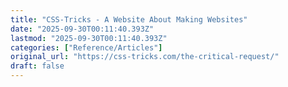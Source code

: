 ```yaml
---
title: "CSS-Tricks - A Website About Making Websites"
date: "2025-09-30T00:11:40.393Z"
lastmod: "2025-09-30T00:11:40.393Z"
categories: ["Reference/Articles"]
original_url: "https://css-tricks.com/the-critical-request/"
draft: false
---
```

